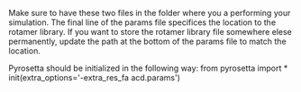 Make sure to have these two files in the folder where you a performing your simulation. The final line of the params file specifices the location to the rotamer library. If you want to store the rotamer library file somewhere elese permanently, update the path at the bottom of the params file to match the location.

Pyrosetta should be initialized in the following way:
from pyrosetta import *
init(extra_options='-extra_res_fa acd.params')
